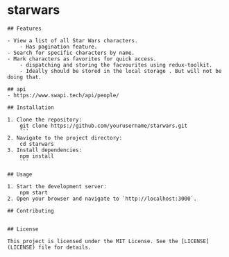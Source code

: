# starwars

    ## Features

    - View a list of all Star Wars characters.
        - Has pagination feature.
    - Search for specific characters by name.
    - Mark characters as favorites for quick access.
        - dispatching and storing the facvourites using redux-toolkit. 
        - Ideally should be stored in the local storage . But will not be doing that. 

    ## api
    - https://www.swapi.tech/api/people/

    ## Installation

    1. Clone the repository:
        git clone https://github.com/yourusername/starwars.git
        ```
    2. Navigate to the project directory:
        cd starwars
    3. Install dependencies:
        npm install
        ```

    ## Usage

    1. Start the development server:
        npm start
    2. Open your browser and navigate to `http://localhost:3000`.

    ## Contributing


    ## License

    This project is licensed under the MIT License. See the [LICENSE](LICENSE) file for details.